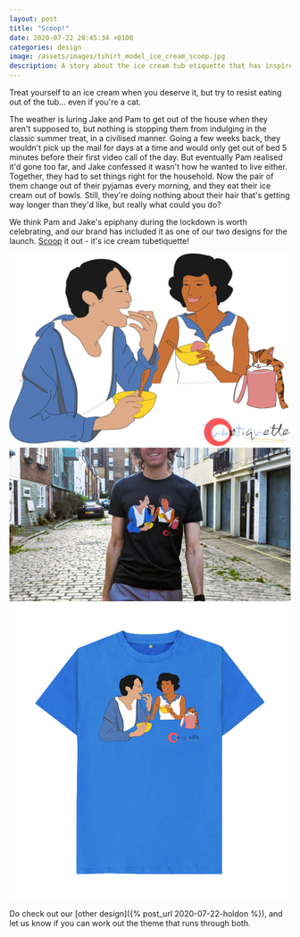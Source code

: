 ```yaml
---
layout: post
title: "Scoop!"
date: 2020-07-22 20:45:34 +0100
categories: design
image: /assets/images/tshirt_model_ice_cream_scoop.jpg
description: A story about the ice cream tub etiquette that has inspired our T-shirt design. Tried but didn't manage to work in any cats. 
---
```

Treat yourself to an ice cream when you deserve it, but try to resist eating out of the tub... even if you're a cat. 

The weather is luring Jake and Pam to get out of the house when they aren't supposed to, but nothing is stopping them from indulging in the classic summer treat, in a civilised manner. Going a few weeks back, they wouldn't pick up the mail for days at a time and would only get out of bed 5 minutes before their first video call of the day. But eventually Pam realised it'd gone too far, and Jake confessed it wasn't how he wanted to live either. Together, they had to set things right for the household. Now the pair of them change out of their pyjamas every morning, and they eat their ice cream out of bowls. Still, they're doing nothing about their hair that's getting way longer than they'd like, but really what could you do? 

We think Pam and Jake's epiphany during the lockdown is worth celebrating, and our brand has included it as one of our two designs for the launch. [Scoop](https://tubetiquette.teemill.com/product/scooooop-/) it out - it's ice cream tubetiquette! 

<div class="box alt"><div class="row 50% uniform">
    <div class="4u">  
    <span class="image fit grid">
        <img src="/assets/images/tshirt_design_ice_cream_scoop.png"/></span>
    </div>   
    <div class="4u">  
    <span class="image fit grid">
        <img src="/assets/images/tshirt_model_ice_cream_scoop.jpg"/></span>
    </div>
    <div class="4u$">  
    <span class="image fit grid">
        <img src="/assets/images/tshirt_product_ice_cream_scoop.png"/></span>
    </div>
</div></div>

Do check out our [other design]({% post_url 2020-07-22-holdon %}), and let us know if you can work out the theme that runs through both. 
